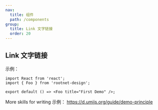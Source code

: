 ```yaml
---
nav:
  title: 组件
  path: /components
group:
  title: Link 文字链接
  order: 20
---
```


## Link 文字链接

示例：

```tsx
import React from 'react';
import { Foo } from 'rootnet-design';

export default () => <Foo title="First Demo" />;
```

More skills for writing 示例： https://d.umijs.org/guide/demo-principle
